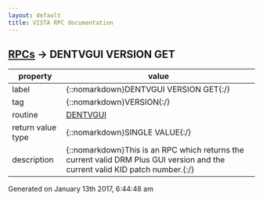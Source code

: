 ```yaml
---
layout: default
title: VISTA RPC documentation
---
```




## [RPCs](TableOfContent.md) &#8594; DENTVGUI VERSION GET 

 property | value 
--- | --- 
 label | {::nomarkdown}DENTVGUI VERSION GET{:/}
 tag | {::nomarkdown}VERSION{:/}
 routine | [DENTVGUI](http://code.osehra.org/dox/Routine_DENTVGUI_source.html)
 return value type | {::nomarkdown}SINGLE VALUE{:/}
 description | {::nomarkdown}This is an RPC which returns the current valid DRM Plus GUI version and the current valid KID patch number.{:/}




 Generated on January 13th 2017, 6:44:48 am